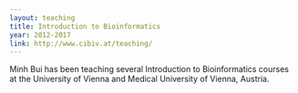 ```yaml
---
layout: teaching
title: Introduction to Bioinformatics
year: 2012-2017
link: http://www.cibiv.at/teaching/
---
```


Minh Bui has been teaching several Introduction to Bioinformatics courses at the University of Vienna and Medical University of Vienna, Austria.


